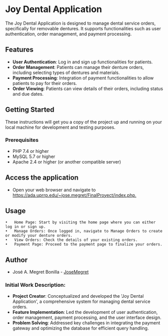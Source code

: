 # Joy Dental Application

The Joy Dental Application is designed to manage dental service orders, specifically for removable dentures. It supports functionalities such as user authentication, order management, and payment processing.

## Features

- **User Authentication**: Log in and sign up functionalities for patients.
- **Order Management**: Patients can manage their denture orders, including selecting types of dentures and materials.
- **Payment Processing**: Integration of payment functionalities to allow patients to pay for their orders.
- **Order Viewing**: Patients can view details of their orders, including status and due dates.

## Getting Started

These instructions will get you a copy of the project up and running on your local machine for development and testing purposes.

### Prerequisites

- PHP 7.4 or higher
- MySQL 5.7 or higher
- Apache 2.4 or higher (or another compatible server)

## Access the application
- Open your web browser and navigate to [https://ada.uprrp.edu/~jose.megret/FinalProyect/index.php.
](https://ada.uprrp.edu/~jose.megret/FinalProyect/index.php)

## Usage

	•	Home Page: Start by visiting the home page where you can either log in or sign up.
	•	Manage Orders: Once logged in, navigate to Manage Orders to create or modify your denture orders.
	•	View Orders: Check the details of your existing orders.
	•	Payment Page: Proceed to the payment page to finalize your orders.

## Author

- José A. Megret Bonilla - [JoseMegret]([https://github.com/yourusername](https://github.com/JoseMegret/FinalProyect))

### Initial Work Description:
- **Project Creator**: Conceptualized and developed the 'Joy Dental Application', a comprehensive system for managing dental service orders.
- **Feature Implementation**: Led the development of user authentication, order management, payment processing, and the user interface design.
- **Problem Solving**: Addressed key challenges in integrating the payment gateway and optimizing the database for efficient query handling.
